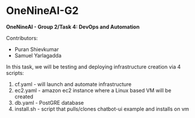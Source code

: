 # OneNineAI-G2
**OneNineAI - Group 2/Task 4: DevOps and Automation**

Contributors:

<ul>
  <li>Puran Shievkumar</li>
  <li>Samuel Yarlagadda</li>
</ul>

In this task, we will be testing and deploying infrastructure creation via 4 scripts:

<ol>
  <li>cf.yaml - will launch and automate infrastructure </li>
  <li>ec2.yaml - amazon ec2 instance where a Linux based VM will be created</li>
  <li>db.yaml - PostGRE database</li>
  <li>install.sh - script that pulls/clones chatbot-ui example and installs on vm</li>
</ol>
